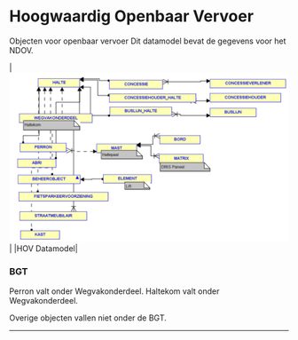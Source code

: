 ﻿# Hoogwaardig Openbaar Vervoer

Objecten voor openbaar vervoer
Dit datamodel bevat de gegevens voor het NDOV.

|![HOV Datamodel](BUDATA_HOV.png)|
|HOV Datamodel|


### BGT

Perron valt onder Wegvakonderdeel. Haltekom valt onder Wegvakonderdeel.

Overige objecten vallen niet onder de BGT.

***
